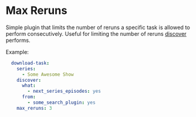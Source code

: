 # Max Reruns

Simple plugin that limits the number of reruns a specific task is allowed to perform consecutively. Useful for limiting the number of reruns [discover](discover) performs.

Example:

```YAML
  download-task:
    series:
      - Some Awesome Show
    discover:
      what:
        - next_series_episodes: yes
      from:
        - some_search_plugin: yes
    max_reruns: 3
```